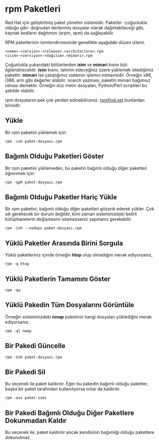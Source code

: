 # rpm Paketleri

Red Hat için geliştirilmiş paket yönetim sistemidir. Paketler -çoğunlukla olduğu gibi- doğrudan derlenmiş dosyalar olarak dağıtılabileceği gibi, kaynak kodların dağıtımını (srpm, spm) da sağlayabilir.

RPM paketlerinin isimlendirmesinde genellikle aşağıdaki düzen izlenir.


```
<name>-<version>-<release>.<architecture>.rpm
<isim>-<versiyon>-<dağıtım>.<mimari>.rpm
```

Çoğunlukla yukarıdaki bölümlerden **isim** ve **mimari** kısmı bizi ilgilendirecektir. **isim** kısmı, tahmin edeceğiniz üzere yüklemek istediğimiz pakettir. **mimari** ise çalıştığımız sistemin işlemci mimarisidir. Örneğin x86, i386, arm gibi değerler alabilir. noarch yazması, paketin mimari bağımsız olması demektir. Örneğin düz metin dosyaları, Python/Perl scriptleri bu şekilde olabilir.

rpm dosyalarını pek çok yerden edinebilirsiniz. [rpmfind.net](http://rpmfind.net) bunlardan birisidir.

## Yükle

Bir rpm paketini yüklemek için:

```
rpm -ivh paket-dosyası.rpm
```

## Bağımlı Olduğu Paketleri Göster

Bir rpm paketini yüklemeden, bu paketin bağımlı olduğu diğer paketleri öğrenmek için:

```
rpm -qpR paket-dosyası.rpm
```

## Bağımlı Olduğu Paketler Hariç Yükle

Bir rpm paketini, bağımlı olduğu diğer paketleri gözardı ederek yükler. Çok sık gerekecek bir durum değildir, kimi zaman sisteminizdeki belirli kütüphanelerin değişmesini istemezseniz yapmanız gerekebilir.

```
rpm -ivh --nodeps paket-dosyası.rpm
```

## Yüklü Paketler Arasında Birini Sorgula

Yüklü paketleriniz içinde örneğin **htop** olup olmadığını merak ediyorsanız,

```
rpm -q htop
```

## Yüklü Paketlerin Tamamını Göster

```
rpm -qa
```

## Yüklü Pakedin Tüm Dosyalarını Görüntüle

Örneğin sisteminizdeki **nmap** paketinin hangi dosyaları yüklediğini merak ediyorsanız.

```
rpm -ql nmap
```

## Bir Pakedi Güncelle

```
rpm -Uvh paket-dosyası.rpm
```

## Bir Pakedi Sil

Bu seçenek ile paket kaldırılır. Eğer bu pakedin bağımlı olduğu paketler, başka bir paket tarafından kullanılıyorsa onlar da kaldırılır.

```
rpm -evv paket-ismi
```

## Bir Pakedi Bağımlı Olduğu Diğer Paketlere Dokunmadan Kaldır

Bu seçenek ile, paket kaldırılır ancak kendisinin bağımlığı olduğu paketlere dokunulmaz.